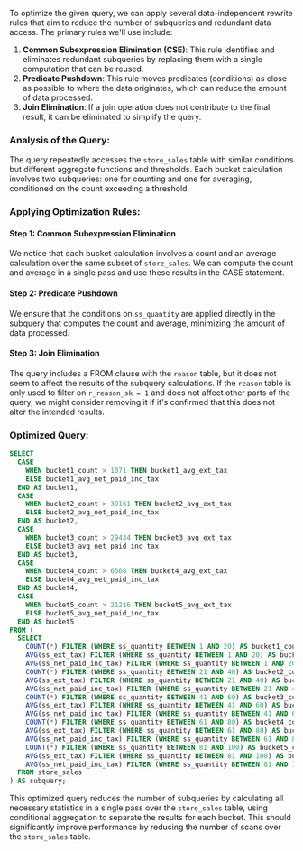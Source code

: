To optimize the given query, we can apply several data-independent rewrite rules that aim to reduce the number of subqueries and redundant data access. The primary rules we'll use include:

1. **Common Subexpression Elimination (CSE)**: This rule identifies and eliminates redundant subqueries by replacing them with a single computation that can be reused.
2. **Predicate Pushdown**: This rule moves predicates (conditions) as close as possible to where the data originates, which can reduce the amount of data processed.
3. **Join Elimination**: If a join operation does not contribute to the final result, it can be eliminated to simplify the query.

### Analysis of the Query:
The query repeatedly accesses the `store_sales` table with similar conditions but different aggregate functions and thresholds. Each bucket calculation involves two subqueries: one for counting and one for averaging, conditioned on the count exceeding a threshold.

### Applying Optimization Rules:

#### Step 1: Common Subexpression Elimination
We notice that each bucket calculation involves a count and an average calculation over the same subset of `store_sales`. We can compute the count and average in a single pass and use these results in the CASE statement.

#### Step 2: Predicate Pushdown
We ensure that the conditions on `ss_quantity` are applied directly in the subquery that computes the count and average, minimizing the amount of data processed.

#### Step 3: Join Elimination
The query includes a FROM clause with the `reason` table, but it does not seem to affect the results of the subquery calculations. If the `reason` table is only used to filter on `r_reason_sk = 1` and does not affect other parts of the query, we might consider removing it if it's confirmed that this does not alter the intended results.

### Optimized Query:
```sql
SELECT
  CASE
    WHEN bucket1_count > 1071 THEN bucket1_avg_ext_tax
    ELSE bucket1_avg_net_paid_inc_tax
  END AS bucket1,
  CASE
    WHEN bucket2_count > 39161 THEN bucket2_avg_ext_tax
    ELSE bucket2_avg_net_paid_inc_tax
  END AS bucket2,
  CASE
    WHEN bucket3_count > 29434 THEN bucket3_avg_ext_tax
    ELSE bucket3_avg_net_paid_inc_tax
  END AS bucket3,
  CASE
    WHEN bucket4_count > 6568 THEN bucket4_avg_ext_tax
    ELSE bucket4_avg_net_paid_inc_tax
  END AS bucket4,
  CASE
    WHEN bucket5_count > 21216 THEN bucket5_avg_ext_tax
    ELSE bucket5_avg_net_paid_inc_tax
  END AS bucket5
FROM (
  SELECT
    COUNT(*) FILTER (WHERE ss_quantity BETWEEN 1 AND 20) AS bucket1_count,
    AVG(ss_ext_tax) FILTER (WHERE ss_quantity BETWEEN 1 AND 20) AS bucket1_avg_ext_tax,
    AVG(ss_net_paid_inc_tax) FILTER (WHERE ss_quantity BETWEEN 1 AND 20) AS bucket1_avg_net_paid_inc_tax,
    COUNT(*) FILTER (WHERE ss_quantity BETWEEN 21 AND 40) AS bucket2_count,
    AVG(ss_ext_tax) FILTER (WHERE ss_quantity BETWEEN 21 AND 40) AS bucket2_avg_ext_tax,
    AVG(ss_net_paid_inc_tax) FILTER (WHERE ss_quantity BETWEEN 21 AND 40) AS bucket2_avg_net_paid_inc_tax,
    COUNT(*) FILTER (WHERE ss_quantity BETWEEN 41 AND 60) AS bucket3_count,
    AVG(ss_ext_tax) FILTER (WHERE ss_quantity BETWEEN 41 AND 60) AS bucket3_avg_ext_tax,
    AVG(ss_net_paid_inc_tax) FILTER (WHERE ss_quantity BETWEEN 41 AND 60) AS bucket3_avg_net_paid_inc_tax,
    COUNT(*) FILTER (WHERE ss_quantity BETWEEN 61 AND 80) AS bucket4_count,
    AVG(ss_ext_tax) FILTER (WHERE ss_quantity BETWEEN 61 AND 80) AS bucket4_avg_ext_tax,
    AVG(ss_net_paid_inc_tax) FILTER (WHERE ss_quantity BETWEEN 61 AND 80) AS bucket4_avg_net_paid_inc_tax,
    COUNT(*) FILTER (WHERE ss_quantity BETWEEN 81 AND 100) AS bucket5_count,
    AVG(ss_ext_tax) FILTER (WHERE ss_quantity BETWEEN 81 AND 100) AS bucket5_avg_ext_tax,
    AVG(ss_net_paid_inc_tax) FILTER (WHERE ss_quantity BETWEEN 81 AND 100) AS bucket5_avg_net_paid_inc_tax
  FROM store_sales
) AS subquery;
```

This optimized query reduces the number of subqueries by calculating all necessary statistics in a single pass over the `store_sales` table, using conditional aggregation to separate the results for each bucket. This should significantly improve performance by reducing the number of scans over the `store_sales` table.